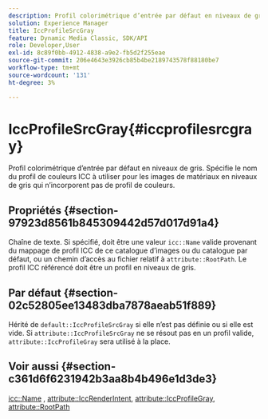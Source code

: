 ```yaml
---
description: Profil colorimétrique d’entrée par défaut en niveaux de gris. Spécifie le nom du profil de couleurs ICC à utiliser pour les images de matériaux en niveaux de gris qui n’incorporent pas de profil de couleurs.
solution: Experience Manager
title: IccProfileSrcGray
feature: Dynamic Media Classic, SDK/API
role: Developer,User
exl-id: 8c89f0bb-4912-4838-a9e2-fb5d2f255eae
source-git-commit: 206e4643e3926cb85b4be2189743578f88180be7
workflow-type: tm+mt
source-wordcount: '131'
ht-degree: 3%

---
```


# IccProfileSrcGray{#iccprofilesrcgray}

Profil colorimétrique d’entrée par défaut en niveaux de gris. Spécifie le nom du profil de couleurs ICC à utiliser pour les images de matériaux en niveaux de gris qui n’incorporent pas de profil de couleurs.

## Propriétés {#section-97923d8561b845309442d57d017d91a4}

Chaîne de texte. Si spécifié, doit être une valeur `icc::Name` valide provenant du mappage de profil ICC de ce catalogue d’images ou du catalogue par défaut, ou un chemin d’accès au fichier relatif à `attribute::RootPath`. Le profil ICC référencé doit être un profil en niveaux de gris.

## Par défaut {#section-02c52805ee13483dba7878aeab51f889}

Hérité de `default::IccProfileSrcGray` si elle n’est pas définie ou si elle est vide. Si `attribute::IccProfileSrcGray` ne se résout pas en un profil valide, `attribute::IccProfileGray` sera utilisé à la place.

## Voir aussi {#section-c361d6f6231942b3aa8b4b496e1d3de3}

[icc::Name](../../../../../ir-api/material-cat/image-rendering-api-ref/c-ir-material-catalog/c-ir-icc-profile-map-reference/r-ir-name-icc.md#reference-7a293ede360e433782575f8f6a562ac2) ,  [attribute::IccRenderIntent](../../../../../ir-api/material-cat/image-rendering-api-ref/c-ir-material-catalog/c-ir-attributes-reference/r-ir-iccrenderintent.md#reference-3b80b7a4c25545a593c5076f318b5c40),  [attribute::IccProfileGray](../../../../../ir-api/material-cat/image-rendering-api-ref/c-ir-material-catalog/c-ir-attributes-reference/r-ir-iccprofilegray.md#reference-712f1d0dcca748df9aaf495681bb39e6),  [attribute::RootPath](../../../../../ir-api/material-cat/image-rendering-api-ref/c-ir-material-catalog/c-ir-attributes-reference/r-ir-rootpath.md#reference-a4d7c96b62e14fcbad1740c702f160f3)
